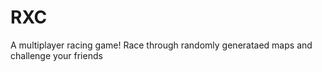 RXC
===

A multiplayer racing game!
Race through randomly generataed maps and challenge your friends
